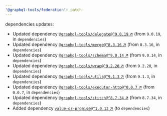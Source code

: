```yaml
---
'@graphql-tools/federation': patch
---
```

dependencies updates:
  - Updated dependency [`@graphql-tools/delegate@^9.0.19` ↗︎](https://www.npmjs.com/package/@graphql-tools/delegate/v/9.0.19) (from `9.0.19`, in `dependencies`)
  - Updated dependency [`@graphql-tools/merge@^8.3.16` ↗︎](https://www.npmjs.com/package/@graphql-tools/merge/v/8.3.16) (from `8.3.16`, in `dependencies`)
  - Updated dependency [`@graphql-tools/schema@^9.0.14` ↗︎](https://www.npmjs.com/package/@graphql-tools/schema/v/9.0.14) (from `9.0.14`, in `dependencies`)
  - Updated dependency [`@graphql-tools/wrap@^9.2.20` ↗︎](https://www.npmjs.com/package/@graphql-tools/wrap/v/9.2.20) (from `9.2.20`, in `dependencies`)
  - Updated dependency [`@graphql-tools/utils@^9.1.3` ↗︎](https://www.npmjs.com/package/@graphql-tools/utils/v/9.1.3) (from `9.1.3`, in `dependencies`)
  - Updated dependency [`@graphql-tools/executor-http@^0.0.7` ↗︎](https://www.npmjs.com/package/@graphql-tools/executor-http/v/0.0.7) (from `0.0.7`, in `dependencies`)
  - Updated dependency [`@graphql-tools/stitch@^8.7.34` ↗︎](https://www.npmjs.com/package/@graphql-tools/stitch/v/8.7.34) (from `8.7.34`, in `dependencies`)
  - Added dependency [`value-or-promise@^1.0.12` ↗︎](https://www.npmjs.com/package/value-or-promise/v/1.0.12) (to `dependencies`)
